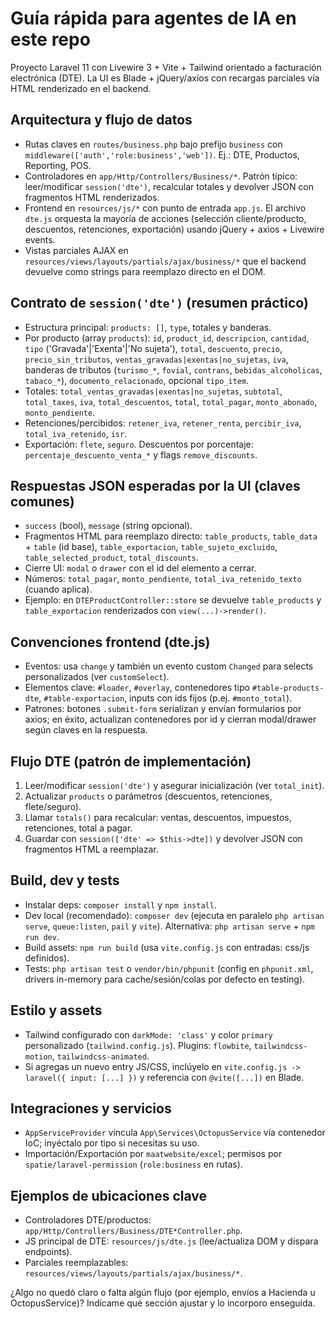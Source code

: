 # Guía rápida para agentes de IA en este repo

Proyecto Laravel 11 con Livewire 3 + Vite + Tailwind orientado a facturación electrónica (DTE). La UI es Blade + jQuery/axios con recargas parciales vía HTML renderizado en el backend.

## Arquitectura y flujo de datos
- Rutas claves en `routes/business.php` bajo prefijo `business` con `middleware(['auth','role:business','web'])`. Ej.: DTE, Productos, Reporting, POS.
- Controladores en `app/Http/Controllers/Business/*`. Patrón típico: leer/modificar `session('dte')`, recalcular totales y devolver JSON con fragmentos HTML renderizados.
- Frontend en `resources/js/*` con punto de entrada `app.js`. El archivo `dte.js` orquesta la mayoría de acciones (selección cliente/producto, descuentos, retenciones, exportación) usando jQuery + axios + Livewire events.
- Vistas parciales AJAX en `resources/views/layouts/partials/ajax/business/*` que el backend devuelve como strings para reemplazo directo en el DOM.

## Contrato de `session('dte')` (resumen práctico)
- Estructura principal: `products: []`, `type`, totales y banderas.
- Por producto (array `products`): `id`, `product_id`, `descripcion`, `cantidad`, `tipo` ('Gravada'|'Exenta'|'No sujeta'), `total`, `descuento`, `precio`, `precio_sin_tributos`, `ventas_gravadas|exentas|no_sujetas`, `iva`, banderas de tributos (`turismo_*`, `fovial`, `contrans`, `bebidas_alcoholicas`, `tabaco_*`), `documento_relacionado`, opcional `tipo_item`.
- Totales: `total_ventas_gravadas|exentas|no_sujetas`, `subtotal`, `total_taxes`, `iva`, `total_descuentos`, `total`, `total_pagar`, `monto_abonado`, `monto_pendiente`.
- Retenciones/percibidos: `retener_iva`, `retener_renta`, `percibir_iva`, `total_iva_retenido`, `isr`.
- Exportación: `flete`, `seguro`. Descuentos por porcentaje: `percentaje_descuento_venta_*` y flags `remove_discounts`.

## Respuestas JSON esperadas por la UI (claves comunes)
- `success` (bool), `message` (string opcional).
- Fragmentos HTML para reemplazo directo: `table_products`, `table_data` + `table` (id base), `table_exportacion`, `table_sujeto_excluido`, `table_selected_product`, `total_discounts`.
- Cierre UI: `modal` o `drawer` con el id del elemento a cerrar.
- Números: `total_pagar`, `monto_pendiente`, `total_iva_retenido_texto` (cuando aplica).
- Ejemplo: en `DTEProductController::store` se devuelve `table_products` y `table_exportacion` renderizados con `view(...)->render()`.

## Convenciones frontend (dte.js)
- Eventos: usa `change` y también un evento custom `Changed` para selects personalizados (ver `customSelect`).
- Elementos clave: `#loader`, `#overlay`, contenedores tipo `#table-products-dte`, `#table-exportacion`, inputs con ids fijos (p.ej. `#monto_total`).
- Patrones: botones `.submit-form` serializan y envían formularios por axios; en éxito, actualizan contenedores por id y cierran modal/drawer según claves en la respuesta.

## Flujo DTE (patrón de implementación)
1. Leer/modificar `session('dte')` y asegurar inicialización (ver `total_init`).
2. Actualizar `products` o parámetros (descuentos, retenciones, flete/seguro).
3. Llamar `totals()` para recalcular: ventas, descuentos, impuestos, retenciones, total a pagar.
4. Guardar con `session(['dte' => $this->dte])` y devolver JSON con fragmentos HTML a reemplazar.

## Build, dev y tests
- Instalar deps: `composer install` y `npm install`.
- Dev local (recomendado): `composer dev` (ejecuta en paralelo `php artisan serve`, `queue:listen`, `pail` y `vite`). Alternativa: `php artisan serve` + `npm run dev`.
- Build assets: `npm run build` (usa `vite.config.js` con entradas: css/js definidos).
- Tests: `php artisan test` o `vendor/bin/phpunit` (config en `phpunit.xml`, drivers in-memory para cache/sesión/colas por defecto en testing).

## Estilo y assets
- Tailwind configurado con `darkMode: 'class'` y color `primary` personalizado (`tailwind.config.js`). Plugins: `flowbite`, `tailwindcss-motion`, `tailwindcss-animated`.
- Si agregas un nuevo entry JS/CSS, inclúyelo en `vite.config.js -> laravel({ input: [...] })` y referencia con `@vite([...])` en Blade.

## Integraciones y servicios
- `AppServiceProvider` vincula `App\Services\OctopusService` vía contenedor IoC; inyéctalo por tipo si necesitas su uso.
- Importación/Exportación por `maatwebsite/excel`; permisos por `spatie/laravel-permission` (`role:business` en rutas).

## Ejemplos de ubicaciones clave
- Controladores DTE/productos: `app/Http/Controllers/Business/DTE*Controller.php`.
- JS principal de DTE: `resources/js/dte.js` (lee/actualiza DOM y dispara endpoints).
- Parciales reemplazables: `resources/views/layouts/partials/ajax/business/*`.

¿Algo no quedó claro o falta algún flujo (por ejemplo, envíos a Hacienda u OctopusService)? Indícame qué sección ajustar y lo incorporo enseguida.